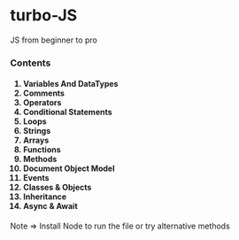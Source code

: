 # turbo-JS

JS from beginner to pro

<h3>Contents</h3>
<OL><h4>
  <LI>Variables And DataTypes</LI>
  <LI>Comments</LI>
  <LI>Operators</LI>
  <LI>Conditional Statements</LI>
  <LI>Loops</LI>
  <LI>Strings</LI>
  <LI>Arrays</LI>
  <LI>Functions</LI>
  <LI>Methods</LI>
  <LI>Document Object Model</LI>
  <LI>Events</LI>
  <LI>Classes & Objects</LI>
  <LI>Inheritance</LI>
  <LI>Async & Await</LI>
</h4></OL>

Note => Install Node to run the file or try alternative methods
